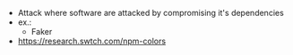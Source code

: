 - Attack where software are attacked by compromising it's dependencies 
- ex.:
  - Faker 
- https://research.swtch.com/npm-colors